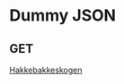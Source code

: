 # Dummy JSON

## GET
[Hakkebakkeskogen](https://github.com/pwlinkas/dummy-json/hakkebakkeskogen.json)
